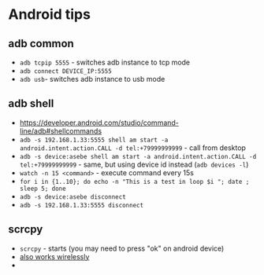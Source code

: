 # Android tips

## adb common
- `adb tcpip 5555` - switches adb instance to tcp mode
- `adb connect DEVICE_IP:5555`
- `adb usb`- switches adb instance to usb mode

## adb shell
- https://developer.android.com/studio/command-line/adb#shellcommands
- `adb -s 192.168.1.33:5555 shell am start -a android.intent.action.CALL -d tel:+79999999999` - call from desktop
- `adb -s device:asebe shell am start -a android.intent.action.CALL -d tel:+79999999999` - same, but using device id instead (`adb devices -l`)
- `watch -n 15 <command>` - execute command every 15s
- `for i in {1..10}; do echo -n "This is a test in loop $i "; date ; sleep 5; done`
- `adb -s device:asebe disconnect`
- `adb -s 192.168.1.33:5555 disconnect`

## scrcpy
- `scrcpy` - starts (you may need to press "ok" on android device)
- [also works wirelessly](https://www.genymotion.com/blog/open-source-project-scrcpy-now-works-wirelessly/)
-
